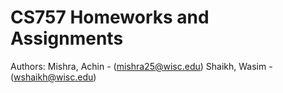 # CS757 Homeworks and Assignments
Authors:
Mishra, Achin - (mishra25@wisc.edu)
Shaikh, Wasim - (wshaikh@wisc.edu)

